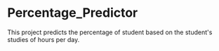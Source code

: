 # Percentage_Predictor
This project predicts the percentage of student based on the student's studies of  hours per day.
